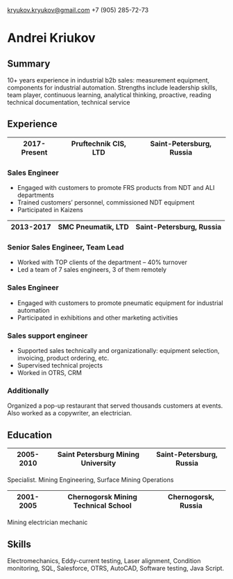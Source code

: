 kryukov.kryukov@gmail.com
+7 (905) 285-72-73
	
# Andrei Kriukov

## Summary

10+ years experience in industrial b2b sales: measurement equipment, components for industrial automation.
Strengths include leadership skills, team player, continuous learning, analytical thinking, proactive, reading technical documentation, technical service 

## Experience

| 2017-Present | Pruftechnik CIS, LTD | Saint-Petersburg, Russia |
| ---- | ---- | ---- |

### Sales Engineer 
- Engaged with customers to promote FRS products from NDT and ALI departments
- Trained customers’ personnel, commissioned NDT equipment
- Participated in Kaizens

| 2013-2017 | SMC Pneumatik, LTD |Saint-Petersburg, Russia |
| ---- | ---- | ---- |

### Senior Sales Engineer, Team Lead
- Worked with TOP clients of the department – 40% turnover
- Led a team of 7 sales engineers, 3 of them remotely
### Sales Engineer
- Engaged with customers to promote pneumatic equipment for industrial automation
- Participated in exhibitions and other marketing activities
### Sales support engineer
- Supported sales technically and organizationally: equipment selection, invoicing, product ordering, etc.
- Supervised technical projects 
- Worked in OTRS, CRM

### Additionally
Organized a pop-up restaurant that served thousands customers at events. Also worked as a copywriter, an electrician.

## Education

| 2005-2010 | Saint Petersburg Mining University | Saint-Petersburg, Russia |
| ---- | ---- | ---- |
Specialist. Mining Engineering, Surface Mining Operations

| 2001-2005 | Chernogorsk Mining Technical School | Chernogorsk, Russia |
| ---- | ---- | ---- |
Mining electrician mechanic

## Skills
Electromechanics, Eddy-current testing, Laser alignment, Condition monitoring, SQL, Salesforce, OTRS, AutoCAD, Software testing, Java Script.

